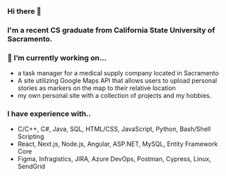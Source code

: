 ### Hi there 👋

### I'm a recent CS graduate from California State University of Sacramento. 

### 🔭 I’m currently working on...
 - a task manager for a medical supply company located in Sacramento 
 - A site utilizing Google Maps API that allows users to upload personal stories as markers on the map to their relative location
 - my own personal site with a collection of projects and my hobbies.

### I have experience with..
 - C/C++, C#, Java, SQL, HTML/CSS, JavaScript, Python, Bash/Shell Scripting
- React, Next.js, Node.js, Angular, ASP.NET, MySQL, Entity Framework Core
- Figma, Infragistics, JIRA, Azure DevOps, Postman, Cypress, Linux, SendGrid
<!--
**annasark/annasark** is a ✨ _special_ ✨ repository because its `README.md` (this file) appears on your GitHub profile.

Here are some ideas to get you started:

- 🔭 I’m currently working on ...
- 🌱 I’m currently learning ...
- 👯 I’m looking to collaborate on ...
- 🤔 I’m looking for help with ...
- 💬 Ask me about ...
- 📫 How to reach me: ...
- 😄 Pronouns: ...
- ⚡ Fun fact: ...
-->
